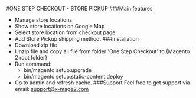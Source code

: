 #ONE STEP CHECKOUT - STORE PICKUP
###Main features
- Manage store locations
- Show store locations on Google Map
- Select store location from checkout page
- Add Store Pickup shipping method.
###Installation
- Download zip file
- Unzip file and copy all file from folder 'One Step Checkout' to {Magento 2 root folder}
- Run command: 
    + bin/magento setup:upgrade
    + bin/magento setup:static-content:deploy
- Go to admin and refresh cache.
###Support
Feel free to get support via email: support@x-mage2.com  